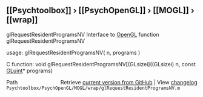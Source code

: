 ## [[Psychtoolbox]] &#8250; [[PsychOpenGL]] &#8250; [[MOGL]] &#8250; [[wrap]]

glRequestResidentProgramsNV  Interface to [OpenGL](OpenGL) function glRequestResidentProgramsNV  
  
usage:  glRequestResidentProgramsNV( n, programs )  
  
C function:  void glRequestResidentProgramsNV[(GLsizei]((GLsizei) n, const [GLuint](GLuint)\* programs)  




<div class="code_header" style="text-align:right;">
  <span style="float:left;">Path&nbsp;&nbsp;</span> <span class="counter">Retrieve <a href=
  "https://raw.github.com/Psychtoolbox-3/Psychtoolbox-3/beta/Psychtoolbox/PsychOpenGL/MOGL/wrap/glRequestResidentProgramsNV.m">current version from GitHub</a> | View <a href=
  "https://github.com/Psychtoolbox-3/Psychtoolbox-3/commits/beta/Psychtoolbox/PsychOpenGL/MOGL/wrap/glRequestResidentProgramsNV.m">changelog</a></span>
</div>
<div class="code">
  <code>Psychtoolbox/PsychOpenGL/MOGL/wrap/glRequestResidentProgramsNV.m</code>
</div>

